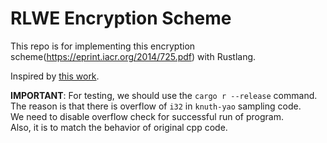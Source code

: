 # RLWE Encryption Scheme  
This repo is for implementing this encryption scheme(https://eprint.iacr.org/2014/725.pdf) with Rustlang.  

Inspired by [this work](https://github.com/jnortiz/RLWE).  

**IMPORTANT**: For testing, we should use the `cargo r --release` command.  
The reason is that there is overflow of `i32` in `knuth-yao` sampling code.  
We need to disable overflow check for successful run of program.  
Also, it is to match the behavior of original cpp code.  

